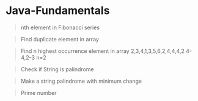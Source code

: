 # Java-Fundamentals
>nth element in Fibonacci series

>Find duplicate element in array

>Find n highest occurrence element in array 2,3,4,1,3,5,6,2,4,4,4,2 4-4,2-3 n=2

>Check if String is palindrome

>Make a string palindrome with minimum change

>Prime number
